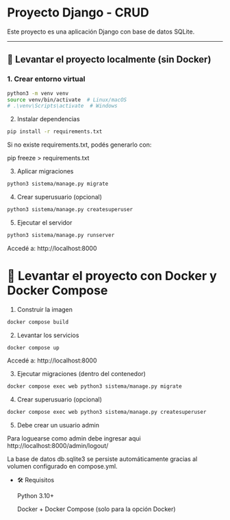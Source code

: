 
# Proyecto Django - CRUD

Este proyecto es una aplicación Django con base de datos SQLite.

---

## 🚀 Levantar el proyecto localmente (sin Docker)

### 1. Crear entorno virtual

```bash
python3 -m venv venv
source venv/bin/activate  # Linux/macOS
# .\venv\Scripts\activate  # Windows
```

2. Instalar dependencias

```bash
pip install -r requirements.txt
```

Si no existe requirements.txt, podés generarlo con:

pip freeze > requirements.txt

3. Aplicar migraciones

```bash
python3 sistema/manage.py migrate
```

4. Crear superusuario (opcional)

```bash
python3 sistema/manage.py createsuperuser
```
5. Ejecutar el servidor

```bash
python3 sistema/manage.py runserver
```

Accedé a: http://localhost:8000


# 🐳 Levantar el proyecto con Docker y Docker Compose
1. Construir la imagen

```bash
docker compose build
```
2. Levantar los servicios

```bash
docker compose up
```
Accedé a: http://localhost:8000

3. Ejecutar migraciones (dentro del contenedor)

```bash
docker compose exec web python3 sistema/manage.py migrate
```
4. Crear superusuario (opcional)

```bash
docker compose exec web python3 sistema/manage.py createsuperuser
```
5. Debe crear un usuario admin

Para loguearse como admin debe ingresar aqui http://localhost:8000/admin/logout/

La base de datos db.sqlite3 se persiste automáticamente gracias al volumen configurado en compose.yml.
- 🛠 Requisitos

    Python 3.10+

    Docker + Docker Compose (solo para la opción Docker)